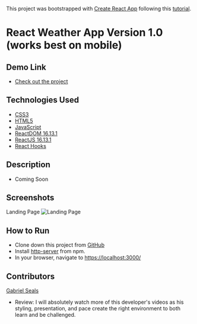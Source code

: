This project was bootstrapped with [Create React App](https://github.com/facebook/create-react-app) following this [tutorial](https://youtu.be/GuA0_Z1llYU).

# React Weather App Version 1.0 (works best on mobile)

## Demo Link

* [Check out the project](https://reactweatherapp-51133.firebaseapp.com)

## Technologies Used

* [CSS3](https://www.w3.org/Style/CSS/Overview.en.html)
* [HTML5](https://html.spec.whatwg.org/multipage/)
* [JavaScript](https://www.javascript.com/)
* [ReactDOM 16.13.1](https://www.npmjs.com/package/react-dom)
* [ReactJS 16.13.1](https://reactjs.org/docs/create-a-new-react-app.html)
* [React Hooks](https://reactjs.org/docs/hooks-intro.html)

## Description

* Coming Soon

## Screenshots

Landing Page
![Landing Page](https://cdn.pixabay.com/photo/2017/08/04/05/37/coming-soon-2579123_960_720.jpg)

## How to Run

* Clone down this project from [GitHub](https://github.com/gseals/ReactWeatherApp)
* Install [http-server](https://www.npmjs.com/package/http-server) from npm.
* In your browser, navigate to [https://localhost:3000/](https://localhost:3000/)

## Contributors

[Gabriel Seals](https://github.com/gseals)

* Review: I will absolutely watch more of this developer's videos as his styling, presentation, and pace create the right environment to both learn and be challenged.